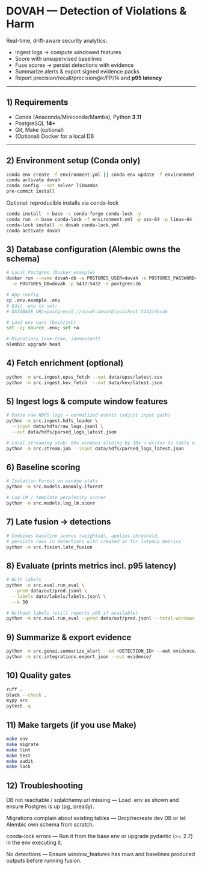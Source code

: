 # DOVAH — Detection of Violations & Harm

Real-time, drift-aware security analytics:
- Ingest logs → compute windowed features
- Score with unsupervised baselines
- Fuse scores → persist detections with evidence
- Summarize alerts & export signed evidence packs
- Report precision/recall/precision@k/FP/1k and **p95 latency**

---

## 1) Requirements
- Conda (Anaconda/Miniconda/Mamba), Python **3.11**
- PostgreSQL **14+**
- Git, Make (optional)
- (Optional) Docker for a local DB

---

## 2) Environment setup (Conda only)
```bash
conda env create -f environment.yml || conda env update -f environment.yml
conda activate dovah
conda config --set solver libmamba
pre-commit install
```

Optional: reproducible installs via conda-lock
```bash
conda install -n base -c conda-forge conda-lock -y
conda run -n base conda-lock -f environment.yml -p osx-64 -p linux-64 -p win-64
conda-lock install -n dovah conda-lock.yml
conda activate dovah
```

## 3) Database configuration (Alembic owns the schema)
```bash
# Local Postgres (Docker example)
docker run --name dovah-db -e POSTGRES_USER=dovah -e POSTGRES_PASSWORD=dovah \
  -e POSTGRES_DB=dovah -p 5432:5432 -d postgres:16

# App config
cp .env.example .env
# Edit .env to set:
# DATABASE_URL=postgresql://dovah:dovah@localhost:5432/dovah

# Load env vars (bash/zsh)
set -a; source .env; set +a

# Migrations (one-time, idempotent)
alembic upgrade head
```

## 4) Fetch enrichment (optional)
```bash
python -m src.ingest.epss_fetch --out data/epss/latest.csv
python -m src.ingest.kev_fetch  --out data/kev/latest.json
```

## 5) Ingest logs & compute window features
```bash
# Parse raw HDFS logs → normalized events (adjust input path)
python -m src.ingest.hdfs_loader \
  --input data/hdfs/raw_logs.jsonl \
  --out data/hdfs/parsed_logs_latest.json

# Local streaming stub: 60s windows sliding by 10s → writes to table window_features
python -m src.stream.job --input data/hdfs/parsed_logs_latest.json
```

## 6) Baseline scoring
```bash
# Isolation Forest on window stats
python -m src.models.anomaly.iforest

# Log-LM / template perplexity scorer
python -m src.models.log_lm.score
```

## 7) Late fusion → detections
```bash
# Combines baseline scores (weighted), applies threshold,
# persists rows in detections with created_at for latency metrics
python -m src.fusion.late_fusion
```

## 8) Evaluate (prints metrics incl. p95 latency)
```bash
# With labels
python -m src.eval.run_eval \
  --pred data/out/pred.jsonl \
  --labels data/labels/labels.jsonl \
  --k 50

# Without labels (still reports p95 if available)
python -m src.eval.run_eval --pred data/out/pred.jsonl --total-windows 10000
```

## 9) Summarize & export evidence
```bash
python -m src.genai.summarize_alert --id <DETECTION_ID> --out evidence/summary_<ID>.json
python -m src.integrations.export_json --out evidence/
```

## 10) Quality gates
```bash
ruff .
black --check .
mypy src
pytest -q
```

## 11) Make targets (if you use Make)
```bash
make env
make migrate
make lint
make test
make audit
make lock
```

## 12) Troubleshooting
DB not reachable / sqlalchemy.url missing — Load .env as shown and ensure Postgres is up (pg_isready).

Migrations complain about existing tables — Drop/recreate dev DB or let Alembic own schema from scratch.

conda-lock errors — Run it from the base env or upgrade pydantic (>= 2.7) in the env executing it.

No detections — Ensure window_features has rows and baselines produced outputs before running fusion.
